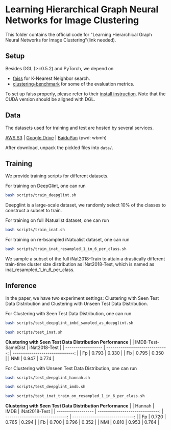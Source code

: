 Learning Hierarchical Graph Neural Networks for Image Clustering
================================================================

This folder contains the official code for "Learning Hierarchical Graph Neural Networks for Image Clustering"(link needed).

## Setup

Besides DGL (>=0.5.2) and PyTorch, we depend on
- [faiss](https://github.com/facebookresearch/faiss) for K-Nearest Neighbor search.
- [clustering-benchmark](https://github.com/yjxiong/clustering-benchmark) for some of the evaluation metrics.

To set up faiss properly, please refer to their [install instruction](https://github.com/facebookresearch/faiss/blob/master/INSTALL.md). Note that the CUDA version should be aligned with DGL.

## Data

The datasets used for training and test are hosted by several services.

[AWS S3](https://dgl-data.s3.us-west-2.amazonaws.com/dataset/hilander/data.tar.gz) | [Google Drive](https://drive.google.com/file/d/1KLa3uu9ndaCc7YjnSVRLHpcJVMSz868v/view?usp=sharing) | [BaiduPan](https://pan.baidu.com/s/11iRcp84esfkkvdcw3kmPAw) (pwd: wbmh)

After download, unpack the pickled files into `data/`.

## Training

We provide training scripts for different datasets.

For training on DeepGlint, one can run

```bash
bash scripts/train_deepglint.sh
```
Deepglint is a large-scale dataset, we randomly select 10% of the classes to construct a subset to train.

For training on full iNatualist dataset, one can run

```bash
bash scripts/train_inat.sh
```

For training on re-bsampled iNatualist dataset, one can run

```bash
bash scripts/train_inat_resampled_1_in_6_per_class.sh
```
We sample a subset of the full iNat2018-Train to attain a drastically different train-time cluster size distribution as iNat2018-Test, which is named as inat_resampled_1_in_6_per_class.

## Inference

In the paper, we have two experiment settings: Clustering with Seen Test Data Distribution and Clustering with Unseen Test Data Distribution.

For Clustering with Seen Test Data Distribution, one can run

```bash
bash scripts/test_deepglint_imbd_sampled_as_deepglint.sh

bash scripts/test_inat.sh
```

**Clustering with Seen Test Data Distribution Performance**
|                    |              IMDB-Test-SameDist |                   iNat2018-Test |
| ------------------ | ------------------------------: | ------------------------------: |
|                 Fp |                           0.793 |                           0.330 |
|                 Fb |                           0.795 |                           0.350 |
|                NMI |                           0.947 |                           0.774 |



For Clustering with Unseen Test Data Distribution, one can run

```bash
bash scripts/test_deepglint_hannah.sh

bash scripts/test_deepglint_imdb.sh

bash scripts/test_inat_train_on_resampled_1_in_6_per_class.sh
```

**Clustering with Seen Test Data Distribution Performance**
|                    |                          Hannah |                            IMDB |                   iNat2018-Test |
| ------------------ | ------------------------------: | ------------------------------: | ------------------------------: |
|                 Fp |                           0.720 |                           0.765 |                           0.294 |
|                 Fb |                           0.700 |                           0.796 |                           0.352 |
|                NMI |                           0.810 |                           0.953 |                           0.764 |


